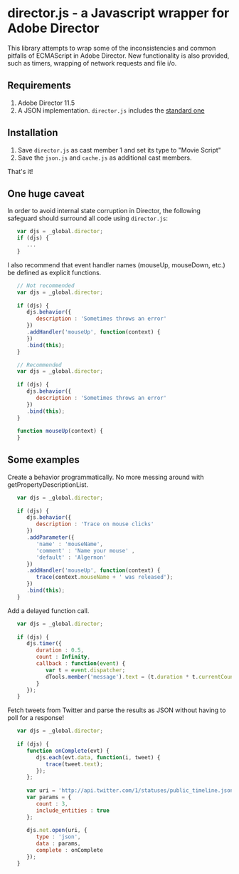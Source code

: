 # director.js - a Javascript wrapper for Adobe Director
   
This library attempts to wrap some of the inconsistencies and common pitfalls
of ECMAScript in Adobe Director. New functionality is also provided, such as
timers, wrapping of network requests and file i/o.

## Requirements

1. Adobe Director 11.5
1. A JSON implementation. `director.js` includes the [standard one](https://github.com/douglascrockford/JSON-js/blob/master/json2.js)

## Installation

1. Save `director.js` as cast member 1 and set its type to "Movie Script"
1. Save the `json.js` and `cache.js` as additional cast members.
   
That's it!

## One huge caveat

In order to avoid internal state corruption in Director, the following safeguard should surround all code using `director.js`:

```javascript
   var djs = _global.director;
   if (djs) {
      ...
   }
```

I also recommend that event handler names (mouseUp, mouseDown, etc.) be defined as explicit functions. 

```javascript
   // Not recommended
   var djs = _global.director;
   
   if (djs) {
      djs.behavior({
         description : 'Sometimes throws an error'
      })
      .addHandler('mouseUp', function(context) {      
      })
      .bind(this);
   }
```

```javascript
   // Recommended
   var djs = _global.director;
   
   if (djs) {
      djs.behavior({
         description : 'Sometimes throws an error'
      })      
      .bind(this);
   }
   
   function mouseUp(context) {
   }
```

## Some examples

Create a behavior programmatically. No more messing around with getPropertyDescriptionList.

```javascript
   var djs = _global.director;
   
   if (djs) {
      djs.behavior({
         description : 'Trace on mouse clicks'
      })
      .addParameter({
         'name' : 'mouseName',
         'comment' : 'Name your mouse' ,
         'default' : 'Algernon'
      })
      .addHandler('mouseUp', function(context) {
         trace(context.mouseName + ' was released');
      })
      .bind(this);
   }
```

Add a delayed function call.

```javascript
   var djs = _global.director;
   
   if (djs) {
      djs.timer({
         duration : 0.5,
         count : Infinity,      
         callback : function(event) {
            var t = event.dispatcher;
            dTools.member('message').text = (t.duration * t.currentCount) + ' seconds have elapsed';
         }
      });
   }
```

Fetch tweets from Twitter and parse the results as JSON without having to poll for a response!

```javascript
   var djs = _global.director;
   
   if (djs) {         
      function onComplete(evt) {         
         djs.each(evt.data, function(i, tweet) {
            trace(tweet.text);
         });         
      };
   
      var uri = 'http://api.twitter.com/1/statuses/public_timeline.json';
      var params = {
         count : 3,
         include_entities : true
      };
   
      djs.net.open(uri, {         
         type : 'json',
         data : params,          
         complete : onComplete
      });           
   }
```